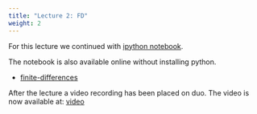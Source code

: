 ```yaml
---
title: "Lecture 2: FD"
weight: 2
---
```


For this lecture we continued with [ipython notebook](https://nbviewer.jupyter.org/urls/teaching.wence.uk/comp4187/code/finite-differences.ipynb).

The notebook is also available online without installing python.
- [finite-differences](https://mybinder.org/v2/gh/wenceorg/comp4187/6cf8af2ec5f16979b62f42ae9f0cbe32206cf03f?filepath=code%2Ffinite-differences.ipynb)

After the lecture a video recording has been placed on duo. 
The video is now available at: [video](https://durham.cloud.panopto.eu/Panopto/Pages/Viewer.aspx?id=4a65d091-7c13-4e4b-a297-ac5400a90f8c)
